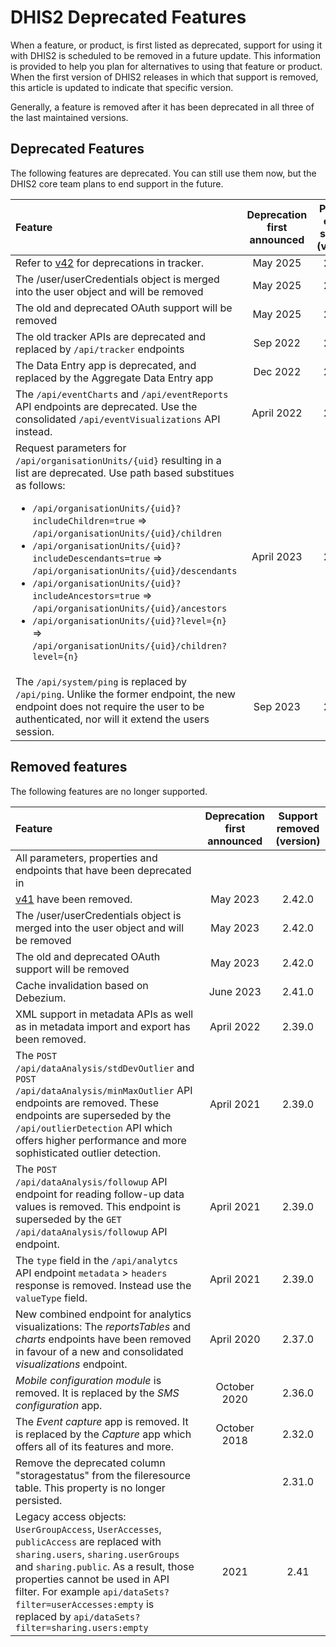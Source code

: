 # DHIS2 Deprecated Features

When a feature, or product, is first listed as deprecated, support for using it with DHIS2 is scheduled to be removed in a future update.
This information is provided to help you plan for alternatives to using that feature or product.
When the first version of DHIS2 releases in which that support is removed, this article is updated to indicate that specific version.

Generally, a feature is removed after it has been deprecated in all three of the last maintained versions.

## Deprecated Features

The following features are deprecated. You can still use them now, but the DHIS2 core team plans to end support in the future.

|Feature|Deprecation first announced|Planned end of support<br>(version)|
|:---------|:---:|:---:|
|Refer to [v42](https://github.com/dhis2/dhis2-releases/tree/master/releases/2.42#tracker) for deprecations in tracker.|May 2025|2.42.0|
|The /user/userCredentials object is merged into the user object and will be removed | May 2025|2.42.0|
|The old and deprecated OAuth support will be removed| May 2025|2.42.0|
|The old tracker APIs are deprecated and replaced by `/api/tracker` endpoints |Sep 2022|2.41.0|
|The Data Entry app is deprecated, and replaced by the Aggregate Data Entry app|Dec 2022|2.41.0|
|The `/api/eventCharts` and `/api/eventReports` API endpoints are deprecated. Use the consolidated `/api/eventVisualizations` API instead.|April 2022|2.41.0|
|Request parameters for `/api/organisationUnits/{uid}` resulting in a list are deprecated. Use path based substitues as follows: <ul><li> `/api/organisationUnits/{uid}?includeChildren=true` => `/api/organisationUnits/{uid}/children`</li><li> `/api/organisationUnits/{uid}?includeDescendants=true` => `/api/organisationUnits/{uid}/descendants`</li><li> `/api/organisationUnits/{uid}?includeAncestors=true` => `/api/organisationUnits/{uid}/ancestors` </li><li> `/api/organisationUnits/{uid}?level={n}` => `/api/organisationUnits/{uid}/children?level={n}` </li></ul> | April 2023 | 2.41.0 |
|The `/api/system/ping` is replaced by `/api/ping`. Unlike the former endpoint, the new endpoint does not require the user to be authenticated, nor will it extend the users session.|Sep 2023|2.42.0|


## Removed features

The following features are no longer supported.

|Feature|Deprecation first announced|Support removed<br>(version)|
|:---------|:---:|:---:|
|All parameters, properties and endpoints that have been deprecated in
[v41](https://github.com/dhis2/dhis2-releases/tree/master/releases/2.41#tracker) have been removed.|May 2023|2.42.0|
|The /user/userCredentials object is merged into the user object and will be removed | May 2023|2.42.0|
|The old and deprecated OAuth support will be removed| May 2023|2.42.0|
|Cache invalidation based on Debezium.| June 2023|2.41.0|
|XML support in metadata APIs as well as in metadata import and export has been removed.|April 2022|2.39.0|
|The `POST /api/dataAnalysis/stdDevOutlier` and `POST /api/dataAnalysis/minMaxOutlier` API endpoints are removed. These endpoints are superseded by the `/api/outlierDetection` API which offers higher performance and more sophisticated outlier detection. |April 2021|2.39.0|
|The `POST /api/dataAnalysis/followup` API endpoint for reading follow-up data values is removed. This endpoint is superseded by the `GET /api/dataAnalysis/followup` API endpoint. |April 2021|2.39.0|
|The `type` field in the `/api/analytcs` API endpoint `metadata` > `headers` response is removed. Instead use the `valueType` field. |April 2021|2.39.0|
|New combined endpoint for analytics visualizations: The _reportsTables_ and _charts_ endpoints have been removed in favour of a new and consolidated _visualizations_ endpoint.|April 2020|2.37.0|
|*Mobile configuration module* is removed. It is replaced by the *SMS configuration* app. |October 2020| 2.36.0|
|The *Event capture* app is removed. It is replaced by the *Capture* app which offers all of its features and more.|October 2018|2.32.0|
|Remove the deprecated column "storagestatus" from the fileresource table. This property is no longer persisted.||2.31.0|
|Legacy access objects: `UserGroupAccess`, `UserAccesses`, `publicAccess` are replaced with `sharing.users`, `sharing.userGroups` and `sharing.public`. As a result, those properties cannot be used in API filter. For example `api/dataSets?filter=userAccesses:empty` is replaced by `api/dataSets?filter=sharing.users:empty`| 2021 | 2.41 |
